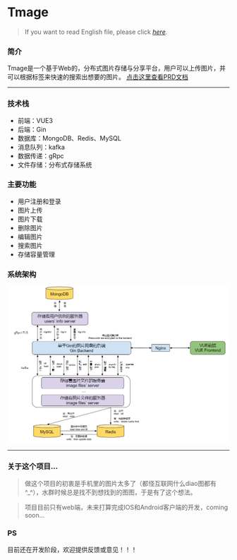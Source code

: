# Tmage
> If you want to read English file, please click *[here](others%2FenREADME.md)*.

### 简介
Tmage是一个基于Web的，分布式图片存储与分享平台，用户可以上传图片，并可以根据标签来快速的搜索出想要的图片。
[点击这里查看PRD文档](https://app.mockplus.cn/s/Bp8KHeLcqo)

---

### 技术栈
- 前端：VUE3
- 后端：Gin
- 数据库：MongoDB、Redis、MySQL
- 消息队列：kafka
- 数据传递：gRpc
- 文件存储：分布式存储系统

### 主要功能
- 用户注册和登录
- 图片上传
- 图片下载
- 删除图片
- 编辑图片
- 搜索图片
- 存储容量管理

### 系统架构
![architecture](others%2Farchitecture4.png)

---

### 关于这个项目...
> 做这个项目的初衷是手机里的图片太多了（都怪互联网什么diao图都有^_^），水群时候总是找不到想找到的图图，于是有了这个想法。

> 项目目前只有web端，未来打算完成IOS和Android客户端的开发，coming soon...

### PS
目前还在开发阶段，欢迎提供反馈或意见！！！






